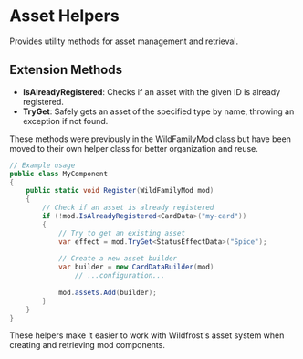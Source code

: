 # Asset Helpers

Provides utility methods for asset management and retrieval.

## Extension Methods

- **IsAlreadyRegistered<T>**: Checks if an asset with the given ID is already registered.
- **TryGet<T>**: Safely gets an asset of the specified type by name, throwing an exception if not found.

These methods were previously in the WildFamilyMod class but have been moved to their own helper class for better organization and reuse.

```csharp
// Example usage
public class MyComponent 
{
    public static void Register(WildFamilyMod mod)
    {
        // Check if an asset is already registered
        if (!mod.IsAlreadyRegistered<CardData>("my-card"))
        {
            // Try to get an existing asset
            var effect = mod.TryGet<StatusEffectData>("Spice");
            
            // Create a new asset builder
            var builder = new CardDataBuilder(mod)
                // ...configuration...
            
            mod.assets.Add(builder);
        }
    }
}
```

These helpers make it easier to work with Wildfrost's asset system when creating and retrieving mod components.
